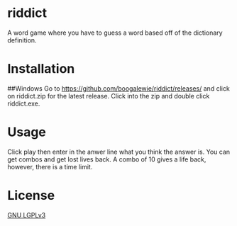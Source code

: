 # riddict
A word game where you have to guess a word based off of the dictionary definition.

# Installation

##Windows
Go to https://github.com/boogalewie/riddict/releases/ and click on riddict.zip for the latest release.
Click into the zip and double click riddict.exe.

# Usage

Click play then enter in the anwer line what you think the answer is.
You can get combos and get lost lives back. A combo of 10 gives a life back,
however, there is a time limit.

# License
[GNU LGPLv3](https://choosealicense.com/licenses/lgpl-3.0/)
